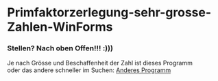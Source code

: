 # Primfaktorzerlegung-sehr-grosse-Zahlen-WinForms

### Stellen? Nach oben Offen!!! :)))

Je nach Grösse und Beschaffenheit der Zahl ist dieses Programm  
oder das andere schneller im Suchen: [Anderes Programm](https://github.com/sauternic/Primfaktorzerlegung-grosse-Zahlen-WinForms)

